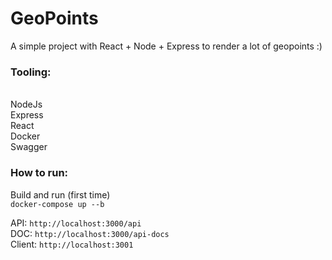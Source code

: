 # GeoPoints
A simple project with React + Node + Express to render a lot of geopoints :)


### Tooling:
</br>
NodeJs</br>
Express</br>
React</br>
Docker</br>
Swagger</br>

### How to run:

Build and run (first time) </br>`docker-compose up --b`

API: `http://localhost:3000/api`
</br>
DOC: `http://localhost:3000/api-docs`
</br>
Client: `http://localhost:3001`
</br>
